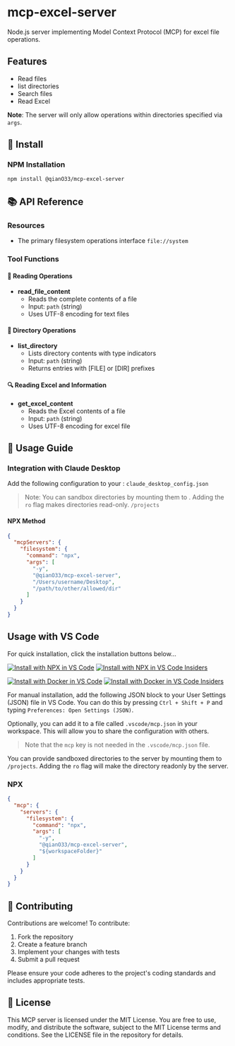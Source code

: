 # mcp-excel-server

Node.js server implementing Model Context Protocol (MCP) for excel file operations.

## Features

- Read files
- list directories
- Search files
- Read Excel

**Note**: The server will only allow operations within directories specified via `args`.

## 🔧 Install

### NPM Installation

```shell
npm install @qianO33/mcp-excel-server
```

## 📚 API Reference

### Resources
- The primary filesystem operations interface `file://system`

### Tool Functions

#### 📖 Reading Operations

- **read_file_content**
  - Reads the complete contents of a file
  - Input: `path` (string)
  - Uses UTF-8 encoding for text files

#### 📁 Directory Operations

- **list_directory**
  - Lists directory contents with type indicators
  - Input: `path` (string)
  - Returns entries with [FILE] or [DIR] prefixes

#### 🔍 Reading Excel and Information

- **get_excel_content**
  - Reads the Excel contents of a file
  - Input: `path` (string)
  - Uses UTF-8 encoding for excel file

## 🔧 Usage Guide

### Integration with Claude Desktop
Add the following configuration to your : `claude_desktop_config.json`

> Note: You can sandbox directories by mounting them to . Adding the `ro` flag makes directories read-only. `/projects`

#### NPX Method

```json
{
  "mcpServers": {
    "filesystem": {
      "command": "npx",
      "args": [
        "-y",
        "@qianO33/mcp-excel-server",
        "/Users/username/Desktop",
        "/path/to/other/allowed/dir"
      ]
    }
  }
}
```

## Usage with VS Code

For quick installation, click the installation buttons below...

[![Install with NPX in VS Code](https://img.shields.io/badge/VS_Code-NPM-0098FF?style=flat-square&logo=visualstudiocode&logoColor=white)](https://insiders.vscode.dev/redirect/mcp/install?name=filesystem&config=%7B%22command%22%3A%22npx%22%2C%22args%22%3A%5B%22-y%22%2C%22%40modelcontextprotocol%2Fserver-filesystem%22%2C%22%24%7BworkspaceFolder%7D%22%5D%7D) [![Install with NPX in VS Code Insiders](https://img.shields.io/badge/VS_Code_Insiders-NPM-24bfa5?style=flat-square&logo=visualstudiocode&logoColor=white)](https://insiders.vscode.dev/redirect/mcp/install?name=filesystem&config=%7B%22command%22%3A%22npx%22%2C%22args%22%3A%5B%22-y%22%2C%22%40modelcontextprotocol%2Fserver-filesystem%22%2C%22%24%7BworkspaceFolder%7D%22%5D%7D&quality=insiders)

[![Install with Docker in VS Code](https://img.shields.io/badge/VS_Code-Docker-0098FF?style=flat-square&logo=visualstudiocode&logoColor=white)](https://insiders.vscode.dev/redirect/mcp/install?name=filesystem&config=%7B%22command%22%3A%22docker%22%2C%22args%22%3A%5B%22run%22%2C%22-i%22%2C%22--rm%22%2C%22--mount%22%2C%22type%3Dbind%2Csrc%3D%24%7BworkspaceFolder%7D%2Cdst%3D%2Fprojects%2Fworkspace%22%2C%22mcp%2Ffilesystem%22%2C%22%2Fprojects%22%5D%7D) [![Install with Docker in VS Code Insiders](https://img.shields.io/badge/VS_Code_Insiders-Docker-24bfa5?style=flat-square&logo=visualstudiocode&logoColor=white)](https://insiders.vscode.dev/redirect/mcp/install?name=filesystem&config=%7B%22command%22%3A%22docker%22%2C%22args%22%3A%5B%22run%22%2C%22-i%22%2C%22--rm%22%2C%22--mount%22%2C%22type%3Dbind%2Csrc%3D%24%7BworkspaceFolder%7D%2Cdst%3D%2Fprojects%2Fworkspace%22%2C%22mcp%2Ffilesystem%22%2C%22%2Fprojects%22%5D%7D&quality=insiders)

For manual installation, add the following JSON block to your User Settings (JSON) file in VS Code. You can do this by pressing `Ctrl + Shift + P` and typing `Preferences: Open Settings (JSON)`.

Optionally, you can add it to a file called `.vscode/mcp.json` in your workspace. This will allow you to share the configuration with others.

> Note that the `mcp` key is not needed in the `.vscode/mcp.json` file.

You can provide sandboxed directories to the server by mounting them to `/projects`. Adding the `ro` flag will make the directory readonly by the server.

### NPX

```json
{
  "mcp": {
    "servers": {
      "filesystem": {
        "command": "npx",
        "args": [
          "-y",
          "@qianO33/mcp-excel-server",
          "${workspaceFolder}"
        ]
      }
    }
  }
}
```

## 🤝 Contributing
Contributions are welcome! To contribute:
1. Fork the repository
2. Create a feature branch
3. Implement your changes with tests
4. Submit a pull request

Please ensure your code adheres to the project's coding standards and includes appropriate tests.

## 📜 License
This MCP server is licensed under the MIT License. You are free to use, modify, and distribute the software, subject to the MIT License terms and conditions. See the LICENSE file in the repository for details.






